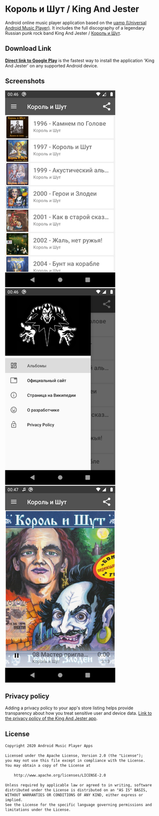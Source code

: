 Король и Шут / King And Jester
=====================================

Android online music player application based on the [uamp (Universal Android Music Player)](https://github.com/android/uamp). 
It includes the full discography of a legendary Russian punk rock band King And Jester / [Король и Шут](https://ru.wikipedia.org/wiki/%D0%9A%D0%BE%D1%80%D0%BE%D0%BB%D1%8C_%D0%B8_%D0%A8%D1%83%D1%82).

## Download Link

[__Direct link to Google Play__](https://play.google.com/store/apps/details?id=com.olehka.korolishut) is the fastest way to install the application 'King And Jester' on any supported Android device.

## Screenshots

<img src="https://github.com/Android-Music-Player-Apps/korol-i-shut/raw/master/screenshots/Screenshot_1583966804.png" width="360" height="640"> <img src="https://raw.githubusercontent.com/Android-Music-Player-Apps/korol-i-shut/master/screenshots/Screenshot_1583966809.png" width="360" height="640"> <img src="https://raw.githubusercontent.com/Android-Music-Player-Apps/korol-i-shut/master/screenshots/Screenshot_1583966836.png" width="360" height="640"> 

## Privacy policy

Adding a privacy policy to your app's store listing helps provide transparency about how you treat sensitive user and device data.
[Link to the privacy policy of the King And Jester app](privacy_policy.html).

## License

    Copyright 2020 Android Music Player Apps

    Licensed under the Apache License, Version 2.0 (the "License");
    you may not use this file except in compliance with the License.
    You may obtain a copy of the License at

        http://www.apache.org/licenses/LICENSE-2.0

    Unless required by applicable law or agreed to in writing, software
    distributed under the License is distributed on an "AS IS" BASIS,
    WITHOUT WARRANTIES OR CONDITIONS OF ANY KIND, either express or implied.
    See the License for the specific language governing permissions and
    limitations under the License.
